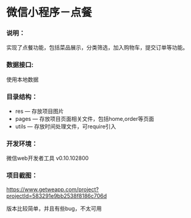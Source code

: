 # 微信小程序－点餐

### 说明：

实现了点餐功能，包括菜品展示，分类筛选，加入购物车，提交订单等功能。

### 数据接口:

使用本地数据

### 目录结构：

- res — 存放项目图片
- pages — 存放项目页面相关文件，包括home,order等页面
- utils — 存放时间处理文件，可require引入

### 开发环境：

微信web开发者工具 v0.10.102800

### 项目截图：

https://www.getweapp.com/project?projectId=583291e9bb2538f8186c706d

版本比较简单，并且有些bug，不太可用
